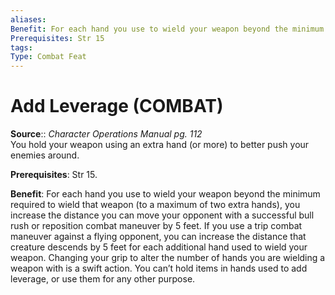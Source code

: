 ```yaml
---
aliases: 
Benefit: For each hand you use to wield your weapon beyond the minimum required to wield that weapon (to a maximum of two extra hands), you increase the distance you can move your opponent with a successful bull rush or reposition combat maneuver by 5 feet. If you use a trip combat maneuver against a flying opponent, you can increase the distance that creature descends by 5 feet for each additional hand used to wield your weapon. Changing your grip to alter the number of hands you are wielding a weapon with is a swift action. You can’t hold items in hands used to add leverage, or use them for any other purpose.
Prerequisites: Str 15
tags: 
Type: Combat Feat
---
```


# Add Leverage (COMBAT)

**Source**:: _Character Operations Manual pg. 112_  
You hold your weapon using an extra hand (or more) to better push your enemies around.

**Prerequisites**: Str 15.

**Benefit**: For each hand you use to wield your weapon beyond the minimum required to wield that weapon (to a maximum of two extra hands), you increase the distance you can move your opponent with a successful bull rush or reposition combat maneuver by 5 feet. If you use a trip combat maneuver against a flying opponent, you can increase the distance that creature descends by 5 feet for each additional hand used to wield your weapon. Changing your grip to alter the number of hands you are wielding a weapon with is a swift action. You can’t hold items in hands used to add leverage, or use them for any other purpose.

